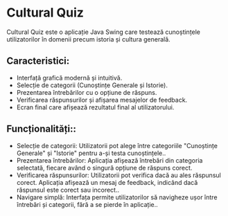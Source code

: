 <!DOCTYPE html>
<html lang="en">
<head>
  <meta charset="UTF-8">
  <meta name="viewport" content="width=device-width, initial-scale=1.0">

</head>
<body>
  
<h1>Cultural Quiz</h1>
<p>Cultural Quiz este o aplicație Java Swing care testează cunoștințele utilizatorilor în domenii precum istoria și cultura generală.</p>

<h2>Caracteristici:</h2>
<ul>
  <li>Interfață grafică modernă și intuitivă.</li>
  <li>Selecție de categorii (Cunoștințe Generale și Istorie).</li>
  <li>Prezentarea întrebărilor cu o opțiune de răspuns.</li>
  <li>Verificarea răspunsurilor și afișarea mesajelor de feedback.</li>
  <li>Ecran final care afișează rezultatul final al utilizatorului.</li>
</ul>

<h2>Funcționalități::</h2>
<ul>
  <li>Selecție de categorii: Utilizatorii pot alege între categoriile "Cunoștințe Generale" și "Istorie" pentru a-și testa cunoștințele..</li>
  <li>Prezentarea întrebărilor: Aplicația afișează întrebări din categoria selectată, fiecare având o singură opțiune de răspuns corect.</li>
  <li>Verificarea răspunsurilor: Utilizatorii pot verifica dacă au ales răspunsul corect. Aplicația afișează un mesaj de feedback, indicând dacă răspunsul este corect sau incorect..</li>
  <li>Navigare simplă: Interfața permite utilizatorilor să navigheze ușor între întrebări și categorii, fără a se pierde în aplicație..</li>

</ul>

</body>
</html>
